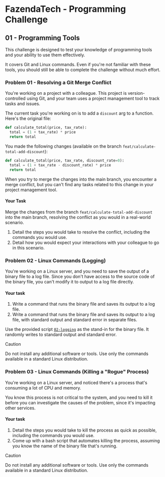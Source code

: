 # FazendaTech - Programming Challenge

## 01 - Programming Tools

This challenge is designed to test your knowledge of programming tools and your ability to use them effectively.

It covers Git and Linux commands. Even if you're not familiar with these tools, you should still be able to complete the challenge without much effort.

### Problem 01 - Resolving a Git Merge Conflict

You're working on a project with a colleague. This project is version-controlled using Git, and your team uses a project management tool to track tasks and issues.

The current task you're working on is to add a `discount` arg to a function.
Here's the original file:

```python
def calculate_total(price, tax_rate):
  total = (1 + tax_rate) * price
  return total
```

You made the following changes (available on the branch `feat/calculate-total-add-discount`):

```python
def calculate_total(price, tax_rate, discount_rate=0):
  total = (1 + tax_rate - discount_rate) * price
  return total
```

When you try to merge the changes into the main branch, you encounter a merge conflict, but you can't find any tasks related to this change in your project management tool.

#### Your Task

Merge the changes from the branch `feat/calculate-total-add-discount` into the main branch, resolving the conflict as you would in a real-world scenario.

1. Detail the steps you would take to resolve the conflict, including the commands you would use.
2. Detail how you would expect your interactions with your colleague to go in this scenario.


### Problem 02 - Linux Commands (Logging)

You're working on a Linux server, and you need to save the output of a binary file to a log file.
Since you don't have access to the source code of the binary file, you can't modify it to output to a log file directly.

#### Your task

1. Write a command that runs the binary file and saves its output to a log file.
2. Write a command that runs the binary file and saves its output to a log file, with standard output and standard error in separate files.

Use the provided script [`02-logging`](./02-logging) as the stand-in for the binary file. It randomly writes to standard output and standard error.

> [!CAUTION]
> Do not install any additional software or tools. Use only the commands available in a standard Linux distribution.


### Problem 03 - Linux Commands (Killing a "Rogue" Process)

You're working on a Linux server, and noticed there's a process that's consuming a lot of CPU and memory.

You know this process is not critical to the system, and you need to kill it before you can investigate the causes of the problem, since it's impacting other services.

#### Your task

1. Detail the steps you would take to kill the process as quick as possible, including the commands you would use.
2. Come up with a bash script that automates killing the process, assuming you know the name of the binary file that's running.

> [!CAUTION]
> Do not install any additional software or tools. Use only the commands available in a standard Linux distribution.
